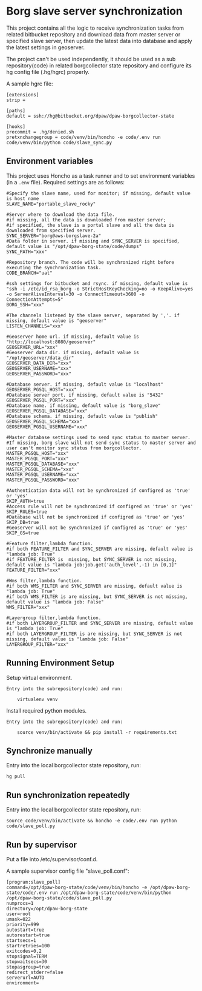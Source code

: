 Borg slave server synchronization
=================================

This project contains all the logic to receive synchronization tasks from related bitbucket repository and download data from master server or specified slave server, 
then update the latest data into database and apply the latest settings in geoserver.

The project can't be used independently, it should be used as a sub repository(code) in related borgcollector state repository and configure its hg config file (.hg/hgrc) properly.

A sample hgrc file:

    [extensions]
    strip = 

    [paths]
    default = ssh://hg@bitbucket.org/dpaw/dpaw-borgcollector-state

    [hooks]
    precommit = .hg/denied.sh
    pretxnchangegroup = code/venv/bin/honcho -e code/.env run code/venv/bin/python code/slave_sync.py

Environment variables
---------------------

This project uses Honcho as a task runner and to set environment variables (in a `.env` file). 
Required settings are as follows:

    #Specify the slave name, used for monitor; if missing, default value is host name
    SLAVE_NAME="portable_slave_rocky"

    #Server where to download the data file. 
    #if missing, all the data is downloaded from master server;
    #if specified, the slave is a portal slave and all the data is downloaded from specified server.
    SYNC_SERVER="borg@aws-borgslave-2a"
    #Data folder in server. if missing and SYNC_SERVER is specified, default value is "/opt/dpaw-borg-state/code/dumps"
    SYNC_PATH="xxx"

    #Repository branch. The code will be synchronized right before executing the synchronization task.
    CODE_BRANCH="uat"

    #ssh settings for bitbucket and rsync. if missing, default value is "ssh -i /etc/id_rsa_borg -o StrictHostKeyChecking=no -o KeepAlive=yes -o ServerAliveInterval=30 -o ConnectTimeout=3600 -o ConnectionAttempts=5"
    BORG_SSH="xxx"

    #The channels listened by the slave server, separated by ','. if missing, default value is "geoserver"
    LISTEN_CHANNELS="xxx"

    #Geoserver home url. if missing, default value is "http://localhost:8080/geoserver"
    GEOSERVER_URL="xxx"
    #Geoserver data dir. if missing, default value is "/opt/geoserver/data_dir"
    GEOSERVER_DATA_DIR="xxx"
    GEOSERVER_USERNAME="xxx"
    GEOSERVER_PASSWORD="xxx"

    #Database server. if missing, default value is "localhost"
    GEOSERVER_PGSQL_HOST="xxx"
    #Database server port. if missing, default value is "5432"
    GEOSERVER_PGSQL_PORT="xxx"
    #Database name. if missing, default value is "borg_slave"
    GEOSERVER_PGSQL_DATABASE="xxx"
    #Database schema. if missing, default value is "publish"
    GEOSERVER_PGSQL_SCHEMA="xxx"
    GEOSERVER_PGSQL_USERNAME="xxx"

    #Master database settings used to send sync status to master server. 
    #If missing, borg slave will not send sync status to master server and user can't monitor sync status from borgcollector.
    MASTER_PGSQL_HOST="xxx"
    MASTER_PGSQL_PORT="xxx"
    MASTER_PGSQL_DATABASE="xxx"
    MASTER_PGSQL_SCHEMA="xxx"
    MASTER_PGSQL_USERNAME="xxx"
    MASTER_PGSQL_PASSWORD="xxx"

    #Authentication data will not be synchronized if configred as 'true' or 'yes'
    SKIP_AUTH=true
    #Access rule will not be synchronized if configred as 'true' or 'yes'
    SKIP_RULES=true
    #Database will not be synchronized if configred as 'true' or 'yes'
    SKIP_DB=true
    #Geoserver will not be synchronized if configred as 'true' or 'yes'
    SKIP_GS=true

    #Feature filter,lambda function. 
    #if both FEATURE_FILTER and SYNC_SERVER are missing, default value is "lambda job: True"
    #if FEATURE_FILTER is  missing, but SYNC_SERVER is not missing, default value is "lambda job:job.get('auth_level',-1) in [0,1]"
    FEATURE_FILTER="xxx"

    #Wms filter,lambda function. 
    #if both WMS_FILTER and SYNC_SERVER are missing, default value is "lambda job: True"
    #if both WMS_FILTER is are missing, but SYNC_SERVER is not missing, default value is "lambda job: False"
    WMS_FILTER="xxx"

    #Layergroup filter,lambda function. 
    #if both LAYERGROUP_FILTER and SYNC_SERVER are missing, default value is "lambda job: True"
    #if both LAYERGROUP_FILTER is are missing, but SYNC_SERVER is not missing, default value is "lambda job: False"
    LAYERGROUP_FILTER="xxx"


Running Environment Setup
--------------------------

Setup virtual environment. 

    Entry into the subrepository(code) and run:

        virtualenv venv

Install required python modules.

    Entry into the subrepository(code) and run:

        source venv/bin/activate && pip install -r requirements.txt

Synchronize manually
-----------------------

Entry into the local borgcollector state repository, run:

    hg pull

Run synchronization repeatedly
------------------------------

Entry into the local borgcollector state repository, run:

    source code/venv/bin/activate && honcho -e code/.env run python code/slave_poll.py

Run by supervisor
------------------

Put a file into /etc/supervisor/conf.d.

A sample supervisor config file "slave_poll.conf":

    [program:slave_poll]
    command=/opt/dpaw-borg-state/code/venv/bin/honcho -e /opt/dpaw-borg-state/code/.env run /opt/dpaw-borg-state/code/venv/bin/python /opt/dpaw-borg-state/code/slave_poll.py
    numprocs=1
    directory=/opt/dpaw-borg-state
    user=root
    umask=022
    priority=999
    autostart=true
    autorestart=true
    startsecs=1
    startretries=100
    exitcodes=0,2
    stopsignal=TERM
    stopwaitsecs=30
    stopasgroup=true
    redirect_stderr=false
    serverurl=AUTO
    environment=





